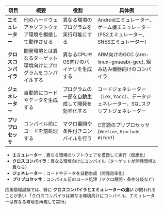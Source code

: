 
| 項目              | 概要 | 役割 | 具体例 |
|------------------|------|------|--------|
| **エミュレーター** | 他のハードウェアやソフトウェア環境を模倣して動作させる | 異なる環境のプログラムを実行可能にする | Androidエミュレーター、ゲーム機エミュレーター (PS2エミュレーター, SNESエミュレーター) |
| **クロスコンパイラ** | 開発環境とは異なるターゲット環境向けにプログラムをコンパイルする | 異なるCPUやOS向けのバイナリを生成する | ARM向けのGCC (arm-linux-gnueabi-gcc), 組み込み機器向けのコンパイラ |
| **ジェネレーター** | 自動的にコードやデータを生成する | プログラムの一部を自動生成して開発を効率化する | コードジェネレーター（Lex, Yacc）、データジェネレーター、SQLスクリプトジェネレーター |
| **プリプロセッサ** | コンパイル前にコードを前処理する | マクロ展開や条件付きコンパイルを行う | C言語のプリプロセッサ (`#define`, `#include`, `#ifdef`) |

- **エミュレーター**：異なる環境のソフトウェアを模倣して実行（仮想化）  
- **クロスコンパイラ**：異なる環境向けにコンパイル（ターゲットが開発環境と異なる）  
- **ジェネレーター**：コードやデータを自動生成（開発効率化）  
- **プリプロセッサ**：コンパイル前のコード処理（マクロ展開・条件分岐など）  

応用情報試験では、特に **クロスコンパイラとエミュレーターの違い** が問われることが多い
「クロスコンパイラは異なる環境向けにコンパイル、エミュレーターは異なる環境を再現して実行」
